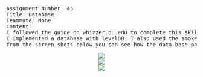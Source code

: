 <pre>
Assignment Number: 45
Title: Database
Teammate: None
Content:
I followed the guide on whizzer.bu.edu to complete this skill. 
I implemented a database with levelDB. I also used the smoke.txt avaliable on whizzer.
from the screen shots below you can see how the data base parses input from smoke.txt, reads querys and streams.
</pre>

<center><img src="https://github.com/BU-EC444/Liang-Biyao/blob/master/skills/6.%20n-Tier%20Systems%20and%20Middleware%20Glue/45.%20Databases/image/database%20screenshot_0.png" /></center>

<center><img src="https://github.com/BU-EC444/Liang-Biyao/blob/master/skills/6.%20n-Tier%20Systems%20and%20Middleware%20Glue/45.%20Databases/image/database%20screenshot_1.png" /></center>


<center><img src="https://github.com/BU-EC444/Liang-Biyao/blob/master/skills/6.%20n-Tier%20Systems%20and%20Middleware%20Glue/45.%20Databases/image/database%20screenshot_2.png" /></center>
